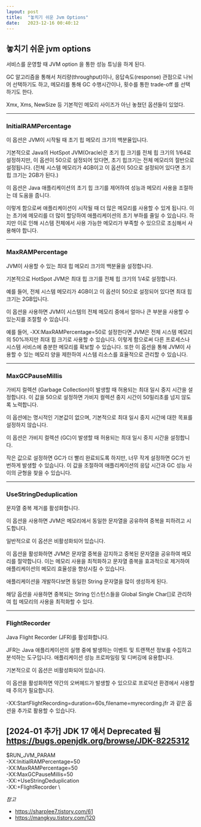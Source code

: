 ```yaml
---
layout: post
title:  "놓치기 쉬운 Jvm Options"
date:   2023-12-16 00:40:12
---
```


## 놓치기 쉬운 jvm options

서비스를 운영할 때 JVM option 을 통한 성능 튜닝을 하게 된다.

GC 알고리즘을 통해서 처리량(throughput)이나, 응답속도(response) 관점으로 나뉘어 선택하기도 하고, 메모리를 통해 GC 수행시간이나, 횟수를 통한 trade-off 를 선택하기도 한다.

Xmx, Xms, NewSize 등 기본적인 메모리 사이즈가 아닌 놓쳤던 옵션들이 있었다.

---

### InitialRAMPercentage

이 옵션은 JVM이 시작될 때 초기 힙 메모리 크기의 백분율입니다.

기본적으로 Java의 HotSpot JVM(Oracle)은 초기 힙 크기를 전체 힙 크기의 1/64로 설정하지만, 이 옵션이 50으로 설정되어 있다면, 초기 힙크기는 전체 메모리의 절반으로 설정됩니다.
(전체 시스템 메모리가 4GB이고 이 옵션이 50으로 설정되어 있다면 초기 힙 크기는 2GB가 된다.)

이 옵션은 Java 애플리케이션의 초기 힙 크기를 제어하여 성능과 메모리 사용을 조절하는 데 도움을 줍니다.

이렇게 함으로써 애플리케이션이 시작될 때 더 많은 메모리를 사용할 수 있게 됩니다. 
이는 초기에 메모리를 더 많이 할당하여 애플리케이션의 초기 부하를 줄일 수 있습니다. 
하지만 이로 인해 시스템 전체에서 사용 가능한 메모리가 부족할 수 있으므로 조심해서 사용해야 합니다.

---

### MaxRAMPercentage

JVM이 사용할 수 있는 최대 힙 메모리 크기의 백분율을 설정합니다.

기본적으로 HotSpot JVM은 최대 힙 크기를 전체 힙 크기의 1/4로 설정합니다.

예를 들어, 전체 시스템 메모리가 4GB이고 이 옵션이 50으로 설정되어 있다면 최대 힙 크기는 2GB입니다.

이 옵션을 사용하면 JVM이 시스템의 전체 메모리 중에서 얼마나 큰 부분을 사용할 수 있는지를 조절할 수 있습니다.

예를 들어, -XX:MaxRAMPercentage=50로 설정한다면 JVM은 전체 시스템 메모리의 50%까지만 최대 힙 크기로 사용할 수 있습니다. 
이렇게 함으로써 다른 프로세스나 시스템 서비스에 충분한 메모리를 확보할 수 있습니다. 
또한 이 옵션을 통해 JVM이 사용할 수 있는 메모리 양을 제한하여 시스템 리소스를 효율적으로 관리할 수 있습니다.

---

### MaxGCPauseMillis

가비지 컬렉션 (Garbage Collection)이 발생할 때 허용되는 최대 일시 중지 시간을 설정합니다.
이 값을 50으로 설정하면 가비지 컬렉션 중지 시간이 50밀리초를 넘지 않도록 노력합니다.

이 옵션에는 명시적인 기본값이 없으며, 기본적으로 최대 일시 중지 시간에 대한 목표를 설정하지 않습니다.

이 옵션은 가비지 컬렉션 (GC)이 발생할 때 허용되는 최대 일시 중지 시간을 설정합니다. 

작은 값으로 설정하면 GC가 더 빨리 완료되도록 하지만, 너무 작게 설정하면 GC가 빈번하게 발생할 수 있습니다. 이 값을 조절하여 애플리케이션의 응답 시간과 GC 성능 사이의 균형을 찾을 수 있습니다.

---

### UseStringDeduplication

문자열 중복 제거를 활성화합니다.

이 옵션을 사용하면 JVM은 메모리에서 동일한 문자열을 공유하여 중복을 피하려고 시도합니다.

일반적으로 이 옵션은 비활성화되어 있습니다.

이 옵션을 활성화하면 JVM은 문자열 중복을 감지하고 중복된 문자열을 공유하여 메모리를 절약합니다. 
이는 메모리 사용을 최적화하고 문자열 중복을 효과적으로 제거하여 애플리케이션의 메모리 효율성을 향상시킬 수 있습니다.

애플리케이션을 개발하다보면 동일한 String 문자열을 많이 생성하게 된다.

해당 옵션을 사용하면 중복되는 String 인스턴스들을 Global Single Char[]로 관리하여 힙 메모리의 사용을 최적화할 수 있다.

---

### FlightRecorder

Java Flight Recorder (JFR)를 활성화합니다.

JFR는 Java 애플리케이션의 실행 중에 발생하는 이벤트 및 트랜잭션 정보를 수집하고 분석하는 도구입니다. 애플리케이션 성능 프로파일링 및 디버깅에 유용합니다.

기본적으로 이 옵션은 비활성화되어 있습니다.

이 옵션을 활성화하면 약간의 오버헤드가 발생할 수 있으므로 프로덕션 환경에서 사용할 때 주의가 필요합니다.

-XX:StartFlightRecording=duration=60s,filename=myrecording.jfr 과 같은 옵션을 추가로 활용할 수 있습니다.


[2024-01 추가] JDK 17 에서 Deprecated 됨 
https://bugs.openjdk.org/browse/JDK-8225312
---

$RUN_JVM_PARAM \
-XX:InitialRAMPercentage=50 \
-XX:MaxRAMPercentage=50 \
-XX:MaxGCPauseMillis=50 \
-XX:+UseStringDeduplication \
-XX:+FlightRecorder \


_참고_
- https://sharplee7.tistory.com/61
- https://mangkyu.tistory.com/120
